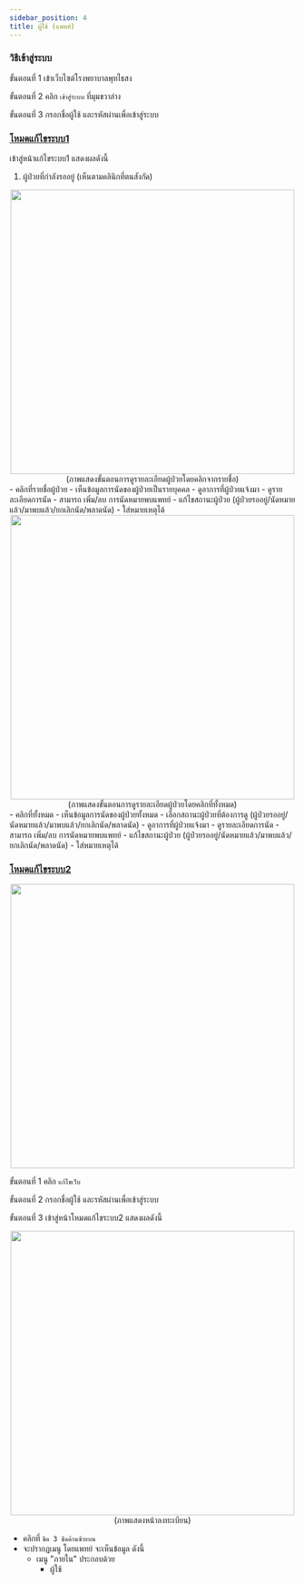 ```yaml
---
sidebar_position: 4
title: ผู้ใช้ (แพทย์)
---
```


### วิธีเข้าสู่ระบบ

ขั้นตอนที่ 1 เข้าเว็บไซต์โรงพยาบาลพุทไธสง

ขั้นตอนที่ 2 คลิก `เข้าสู่ระบบ` ที่มุมขวาล่าง

ขั้นตอนที่ 3 กรอกชื่อผู้ใช้ และรหัสผ่านเพื่อเข้าสู่ระบบ

### [โหมดแก้ไขระบบ1](https://phutthaisong.vercel.app/admin/dash)
เข้าสู่หน้าแก้ไขระบบ1 แสดงผลดังนี้
1. ผู้ป่วยที่กำลังรออยู่ (เห็นตามคลินิกที่ตนสังกัด)
<center>
<img src="/img/d_private.jpg" width="500" />
</center>
<center>
(ภาพแสดงขั้นตอนการดูรายละเอียดผู้ป่วยโดยคลิกจากรายชื่อ)
</center>
- คลิกที่รายชื่อผู้ป่วย
    - เห็นข้อมูลการนัดของผู้ป่วยเป็นรายบุคคล
    - ดูอาการที่ผู้ป่วยแจ้งมา
    - ดูรายละเอียดการนัด
    - สามารถ เพิ่ม/ลบ การนัดหมายพบแพทย์
    - แก้ไขสถานะผู้ป่วย (ผู้ป่วยรออยู่/นัดหมายแล้ว/มาพบแล้ว/ยกเลิกนัด/พลาดนัด)
    - ใส่หมายเหตุได้

<center>
<img src="/img/d_all.jpg" width="500" />
</center>
<center>
(ภาพแสดงขั้นตอนการดูรายละเอียดผู้ป่วยโดยคลิกที่ทั้งหมด)
</center>
- คลิกที่ทั้งหมด 
    - เห็นข้อมูลการนัดของผู้ป่วยทั้งหมด
    - เลือกสถานะผู้ป่วยที่ต้องการดู (ผู้ป่วยรออยู่/นัดหมายแล้ว/มาพบแล้ว/ยกเลิกนัด/พลาดนัด)
    - ดูอาการที่ผู้ป่วยแจ้งมา
    - ดูรายละเอียดการนัด
    - สามารถ เพิ่ม/ลบ การนัดหมายพบแพทย์
    - แก้ไขสถานะผู้ป่วย (ผู้ป่วยรออยู่/นัดหมายแล้ว/มาพบแล้ว/ยกเลิกนัด/พลาดนัด)
    - ใส่หมายเหตุได้

### [โหมดแก้ไขระบบ2](https://sksktempserver.mooo.com/)

<center>
<img src="/img/editweb_doc.jpg" width="500" />
</center>

ขั้นตอนที่ 1 คลิก `แก้ไขเว็บ`

ขั้นตอนที่ 2 กรอกชื่อผู้ใช้ และรหัสผ่านเพื่อเข้าสู่ระบบ

ขั้นตอนที่ 3 เข้าสู่หน้าโหมดแก้ไขระบบ2 แสดงผลดังนี้

<center>
<img src="/img/d_user.jpg" width="500" />
</center>
<center>
(ภาพแสดงหน้าลงทะเบียน)
</center>

- คลิกที่ `ขีด 3 ขีดด้านซ้ายบน`
- จะปรากฏเมนู โดยแพทย์ จะเห็นข้อมูล ดังนี้
    - เมนู "ภายใน" ประกอบด้วย
        - ผู้ใช้



